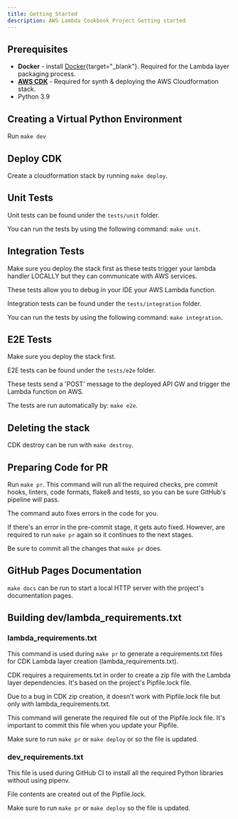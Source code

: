 ```yaml
---
title: Getting Started
description: AWS Lambda Cookbook Project Getting started
---
```

## **Prerequisites**

* **Docker** - install [Docker](https://www.docker.com/){target="_blank"}. Required for the Lambda layer packaging process.
* **[AWS CDK](cdk.md)** - Required for synth & deploying the AWS Cloudformation stack.
* Python 3.9

## **Creating a Virtual Python Environment**

Run ``make dev``

## **Deploy CDK**

Create a cloudformation stack by running ``make deploy``.

## **Unit Tests**

Unit tests can be found under the ``tests/unit`` folder.

You can run the tests by using the following command: ``make unit``.

## **Integration Tests**

Make sure you deploy the stack first as these tests trigger your lambda handler LOCALLY but they can communicate with AWS services.

These tests allow you to debug in your IDE your AWS Lambda function.

Integration tests can be found under the ``tests/integration`` folder.

You can run the tests by using the following command: ``make integration``.

## **E2E Tests**

Make sure you deploy the stack first.

E2E tests can be found under the ``tests/e2e`` folder.

These tests send a 'POST' message to the deployed API GW and trigger the Lambda function on AWS.

The tests are run automatically by: ``make e2e``.

## **Deleting the stack**

CDK destroy can be run with ``make destroy``.

## **Preparing Code for PR**

Run ``make pr``. This command will run all the required checks, pre commit hooks, linters, code formats, flake8 and tests, so you can be sure GitHub's pipeline will pass.

The command auto fixes errors in the code for you.

If there's an error in the pre-commit stage, it gets auto fixed. However, are required to run ``make pr`` again so it continues to the next stages.

Be sure to commit all the changes that ``make pr`` does.

## **GitHub Pages Documentation**

``make docs`` can be run to start a local HTTP server with the project's documentation pages.

## **Building dev/lambda_requirements.txt**

### lambda_requirements.txt

This command is used during ``make pr`` to generate a requirements.txt files for CDK Lambda layer creation (lambda_requirements.txt).

CDK requires a requirements.txt in order to create a zip file with the Lambda layer dependencies. It's based on the project's Pipfile.lock file.

Due to a bug in CDK zip creation, it doesn't work with Pipfile.lock file but only with lambda_requirements.txt.

This command will generate the required file out of the Pipfile.lock file. It's important to commit this file when you update your Pipfile.

Make sure to run  ``make pr`` or ``make deploy`` or so the file is updated.

### dev_requirements.txt

This file is used during GitHub CI to install all the required Python libraries without using pipenv.

File contents are created out of the Pipfile.lock.

Make sure to run  ``make pr`` or ``make deploy`` so the file is updated.
